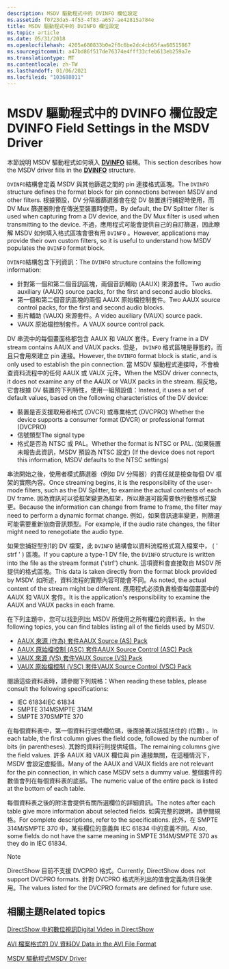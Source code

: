 ```yaml
---
description: MSDV 驅動程式中的 DVINFO 欄位設定
ms.assetid: f0723da5-4f53-4f83-a657-ae42815a784e
title: MSDV 驅動程式中的 DVINFO 欄位設定
ms.topic: article
ms.date: 05/31/2018
ms.openlocfilehash: 4205a680833b0e2f8c6be2dc4cb65faa60515867
ms.sourcegitcommit: a47bd86f517de76374e4fff33cfeb613eb259a7e
ms.translationtype: MT
ms.contentlocale: zh-TW
ms.lasthandoff: 01/06/2021
ms.locfileid: "103688011"
---
```

# <a name="dvinfo-field-settings-in-the-msdv-driver"></a><span data-ttu-id="b44c2-103">MSDV 驅動程式中的 DVINFO 欄位設定</span><span class="sxs-lookup"><span data-stu-id="b44c2-103">DVINFO Field Settings in the MSDV Driver</span></span>

<span data-ttu-id="b44c2-104">本節說明 MSDV 驅動程式如何填入 [**DVINFO**](/windows/desktop/api/strmif/ns-strmif-dvinfo) 結構。</span><span class="sxs-lookup"><span data-stu-id="b44c2-104">This section describes how the MSDV driver fills in the [**DVINFO**](/windows/desktop/api/strmif/ns-strmif-dvinfo) structure.</span></span>

<span data-ttu-id="b44c2-105">`DVINFO`結構會定義 MSDV 與其他篩選之間的 pin 連接格式區塊。</span><span class="sxs-lookup"><span data-stu-id="b44c2-105">The `DVINFO` structure defines the format block for pin connections between MSDV and other filters.</span></span> <span data-ttu-id="b44c2-106">根據預設，DV 分隔器篩選器會在從 DV 裝置進行捕捉時使用，而 DV Mux 篩選器則會在傳送至裝置時使用。</span><span class="sxs-lookup"><span data-stu-id="b44c2-106">By default, the DV Splitter filter is used when capturing from a DV device, and the DV Mux filter is used when transmitting to the device.</span></span> <span data-ttu-id="b44c2-107">不過，應用程式可能會提供自己的自訂篩選，因此瞭解 MSDV 如何填入格式區塊會很有用 `DVINFO` 。</span><span class="sxs-lookup"><span data-stu-id="b44c2-107">However, applications may provide their own custom filters, so it is useful to understand how MSDV populates the `DVINFO` format block.</span></span>

<span data-ttu-id="b44c2-108">`DVINFO`結構包含下列資訊：</span><span class="sxs-lookup"><span data-stu-id="b44c2-108">The `DVINFO` structure contains the following information:</span></span>

-   <span data-ttu-id="b44c2-109">針對第一個和第二個音訊區塊，兩個音訊輔助 (AAUX) 來源套件。</span><span class="sxs-lookup"><span data-stu-id="b44c2-109">Two audio auxiliary (AAUX) source packs, for the first and second audio blocks.</span></span>
-   <span data-ttu-id="b44c2-110">第一個和第二個音訊區塊的兩個 AAUX 原始檔控制套件。</span><span class="sxs-lookup"><span data-stu-id="b44c2-110">Two AAUX source control packs, for the first and second audio blocks.</span></span>
-   <span data-ttu-id="b44c2-111">影片輔助 (VAUX) 來源套件。</span><span class="sxs-lookup"><span data-stu-id="b44c2-111">A video auxiliary (VAUX) source pack.</span></span>
-   <span data-ttu-id="b44c2-112">VAUX 原始檔控制套件。</span><span class="sxs-lookup"><span data-stu-id="b44c2-112">A VAUX source control pack.</span></span>

<span data-ttu-id="b44c2-113">DV 串流中的每個畫面格都包含 AAUX 和 VAUX 套件。</span><span class="sxs-lookup"><span data-stu-id="b44c2-113">Every frame in a DV stream contains AAUX and VAUX packs.</span></span> <span data-ttu-id="b44c2-114">但是， `DVINFO` 格式區塊是靜態的，而且只會用來建立 pin 連接。</span><span class="sxs-lookup"><span data-stu-id="b44c2-114">However, the `DVINFO` format block is static, and is only used to establish the pin connection.</span></span> <span data-ttu-id="b44c2-115">當 MSDV 驅動程式連接時，不會檢查資料流程中的任何 AAUX 或 VAUX 元件。</span><span class="sxs-lookup"><span data-stu-id="b44c2-115">When the MSDV driver connects, it does not examine any of the AAUX or VAUX packs in the stream.</span></span> <span data-ttu-id="b44c2-116">相反地，它會根據 DV 裝置的下列特性，使用一組預設值：</span><span class="sxs-lookup"><span data-stu-id="b44c2-116">Instead, it uses a set of default values, based on the following characteristics of the DV device:</span></span>

-   <span data-ttu-id="b44c2-117">裝置是否支援取用者格式 (DVCR) 或專業格式 (DVCPRO) </span><span class="sxs-lookup"><span data-stu-id="b44c2-117">Whether the device supports a consumer format (DVCR) or professional format (DVCPRO)</span></span>
-   <span data-ttu-id="b44c2-118">信號類型</span><span class="sxs-lookup"><span data-stu-id="b44c2-118">The signal type</span></span>
-   <span data-ttu-id="b44c2-119">格式是否為 NTSC 或 PAL。</span><span class="sxs-lookup"><span data-stu-id="b44c2-119">Whether the format is NTSC or PAL.</span></span> <span data-ttu-id="b44c2-120"> (如果裝置未報告此資訊，MSDV 預設為 NTSC 設定) </span><span class="sxs-lookup"><span data-stu-id="b44c2-120">(If the device does not report this information, MSDV defaults to the NTSC settings)</span></span>

<span data-ttu-id="b44c2-121">串流開始之後，使用者模式篩選器（例如 DV 分隔器）的責任就是檢查每個 DV 框架的實際內容。</span><span class="sxs-lookup"><span data-stu-id="b44c2-121">Once streaming begins, it is the responsibility of the user-mode filters, such as the DV Splitter, to examine the actual contents of each DV frame.</span></span> <span data-ttu-id="b44c2-122">因為資訊可以從框架變更為框架，所以篩選可能需要執行動態格式變更。</span><span class="sxs-lookup"><span data-stu-id="b44c2-122">Because the information can change from frame to frame, the filter may need to perform a dynamic format change.</span></span> <span data-ttu-id="b44c2-123">例如，如果音訊速率變更，則篩選可能需要重新協商音訊類型。</span><span class="sxs-lookup"><span data-stu-id="b44c2-123">For example, if the audio rate changes, the filter might need to renegotiate the audio type.</span></span>

<span data-ttu-id="b44c2-124">如果您捕捉型別1的 DV 檔案，此 `DVINFO` 結構會以資料流程格式寫入檔案中， ( ' strf ' ) 區塊。</span><span class="sxs-lookup"><span data-stu-id="b44c2-124">If you capture a type-1 DV file, the `DVINFO` structure is written into the file as the stream format ('strf') chunk.</span></span> <span data-ttu-id="b44c2-125">這項資料會直接取自 MSDV 所提供的格式區塊。</span><span class="sxs-lookup"><span data-stu-id="b44c2-125">This data is taken directly from the format block provided by MSDV.</span></span> <span data-ttu-id="b44c2-126">如所述，資料流程的實際內容可能會不同。</span><span class="sxs-lookup"><span data-stu-id="b44c2-126">As noted, the actual content of the stream might be different.</span></span> <span data-ttu-id="b44c2-127">應用程式必須負責檢查每個畫面中的 AAUX 和 VAUX 套件。</span><span class="sxs-lookup"><span data-stu-id="b44c2-127">It is the application's responsibility to examine the AAUX and VAUX packs in each frame.</span></span>

<span data-ttu-id="b44c2-128">在下列主題中，您可以找到列出 MSDV 所使用之所有欄位的資料表。</span><span class="sxs-lookup"><span data-stu-id="b44c2-128">In the following topics, you can find tables listing all of the fields used by MSDV.</span></span>

-   [<span data-ttu-id="b44c2-129">AAUX 來源 (作為) 套件</span><span class="sxs-lookup"><span data-stu-id="b44c2-129">AAUX Source (AS) Pack</span></span>](aaux-source--as--pack.md)
-   [<span data-ttu-id="b44c2-130">AAUX 原始檔控制 (ASC) 套件</span><span class="sxs-lookup"><span data-stu-id="b44c2-130">AAUX Source Control (ASC) Pack</span></span>](aaux-source-control--asc--pack.md)
-   [<span data-ttu-id="b44c2-131">VAUX 來源 (VS) 套件</span><span class="sxs-lookup"><span data-stu-id="b44c2-131">VAUX Source (VS) Pack</span></span>](vaux-source--vs--pack.md)
-   [<span data-ttu-id="b44c2-132">VAUX 原始檔控制 (VSC) 套件</span><span class="sxs-lookup"><span data-stu-id="b44c2-132">VAUX Source Control (VSC) Pack</span></span>](vaux-source-control--vsc--pack.md)

<span data-ttu-id="b44c2-133">閱讀這些資料表時，請參閱下列規格：</span><span class="sxs-lookup"><span data-stu-id="b44c2-133">When reading these tables, please consult the following specifications:</span></span>

-   <span data-ttu-id="b44c2-134">IEC 61834</span><span class="sxs-lookup"><span data-stu-id="b44c2-134">IEC 61834</span></span>
-   <span data-ttu-id="b44c2-135">SMPTE 314M</span><span class="sxs-lookup"><span data-stu-id="b44c2-135">SMPTE 314M</span></span>
-   <span data-ttu-id="b44c2-136">SMPTE 370</span><span class="sxs-lookup"><span data-stu-id="b44c2-136">SMPTE 370</span></span>

<span data-ttu-id="b44c2-137">在每個資料表中，第一個資料行提供欄位碼，後面接著以括弧括住的 (位數) 。</span><span class="sxs-lookup"><span data-stu-id="b44c2-137">In each table, the first column gives the field code, followed by the number of bits (in parentheses).</span></span> <span data-ttu-id="b44c2-138">其餘的資料行則提供域值。</span><span class="sxs-lookup"><span data-stu-id="b44c2-138">The remaining columns give the field values.</span></span> <span data-ttu-id="b44c2-139">許多 AAUX 和 VAUX 欄位與 pin 連接無關，在這種情況下，MSDV 會設定虛擬值。</span><span class="sxs-lookup"><span data-stu-id="b44c2-139">Many of the AAUX and VAUX fields are not relevant for the pin connection, in which case MSDV sets a dummy value.</span></span> <span data-ttu-id="b44c2-140">整個套件的數值會列在每個資料表的底部。</span><span class="sxs-lookup"><span data-stu-id="b44c2-140">The numeric value of the entire pack is listed at the bottom of each table.</span></span>

<span data-ttu-id="b44c2-141">每個資料表之後的附注會提供有關所選欄位的詳細資訊。</span><span class="sxs-lookup"><span data-stu-id="b44c2-141">The notes after each table give more information about selected fields.</span></span> <span data-ttu-id="b44c2-142">如需完整的說明，請參閱規格。</span><span class="sxs-lookup"><span data-stu-id="b44c2-142">For complete descriptions, refer to the specifications.</span></span> <span data-ttu-id="b44c2-143">此外，在 SMPTE 314M/SMPTE 370 中，某些欄位的意義與 IEC 61834 中的意義不同。</span><span class="sxs-lookup"><span data-stu-id="b44c2-143">Also, some fields do not have the same meaning in SMPTE 314M/SMPTE 370 as they do in IEC 61834.</span></span>

> [!Note]  
> <span data-ttu-id="b44c2-144">DirectShow 目前不支援 DVCPRO 格式。</span><span class="sxs-lookup"><span data-stu-id="b44c2-144">Currently, DirectShow does not support DVCPRO formats.</span></span> <span data-ttu-id="b44c2-145">針對 DVCPRO 格式所列出的值會定義為供日後使用。</span><span class="sxs-lookup"><span data-stu-id="b44c2-145">The values listed for the DVCPRO formats are defined for future use.</span></span>

 

## <a name="related-topics"></a><span data-ttu-id="b44c2-146">相關主題</span><span class="sxs-lookup"><span data-stu-id="b44c2-146">Related topics</span></span>

<dl> <dt>

[<span data-ttu-id="b44c2-147">DirectShow 中的數位視訊</span><span class="sxs-lookup"><span data-stu-id="b44c2-147">Digital Video in DirectShow</span></span>](digital-video-in-directshow.md)
</dt> <dt>

[<span data-ttu-id="b44c2-148">AVI 檔案格式的 DV 資料</span><span class="sxs-lookup"><span data-stu-id="b44c2-148">DV Data in the AVI File Format</span></span>](dv-data-in-the-avi-file-format.md)
</dt> <dt>

[<span data-ttu-id="b44c2-149">MSDV 驅動程式</span><span class="sxs-lookup"><span data-stu-id="b44c2-149">MSDV Driver</span></span>](msdv-driver.md)
</dt> </dl>

 

 



